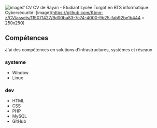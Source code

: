 ![image](https://github.com/Kbnn-z/CV/assets/115071427/d0f11295-d567-46b2-8d09-4a648be0819e)# CV
CV de Rayan - Etudiant Lycée Turgot en BTS informatique Cybersécurité
![image](https://github.com/Kbnn-z/CV/assets/115071427/9d00ba83-7c74-4000-9b25-fab92be1b444 = 250x250)



## Compétences
J'ai des compétences en solutions d'infrastructures, systèmes et réseaux

### systeme
- Window
- Linux

  
### dev
- HTML
- CSS
- PHP
- MySQL
- GitHub
  
